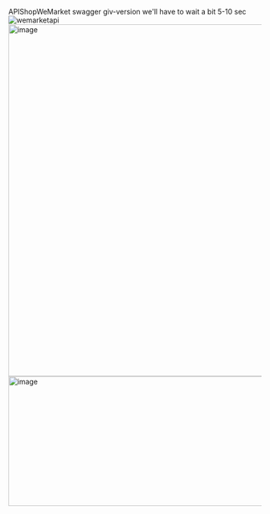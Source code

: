 APIShopWeMarket swagger giv-version we'll have to wait a bit 5-10 sec
![wemarketapi](https://github.com/user-attachments/assets/aa7a63a6-e2ca-4ca0-8ad5-7641bef76af6)
<img width="900" height="700" alt="image" src="https://github.com/user-attachments/assets/6ed456e9-e09b-4311-ae61-a58308d59994" />
<img width="900" height="258" alt="image" src="https://github.com/user-attachments/assets/32fa86cf-1264-4233-b18d-4d1be5ecc4de" />
